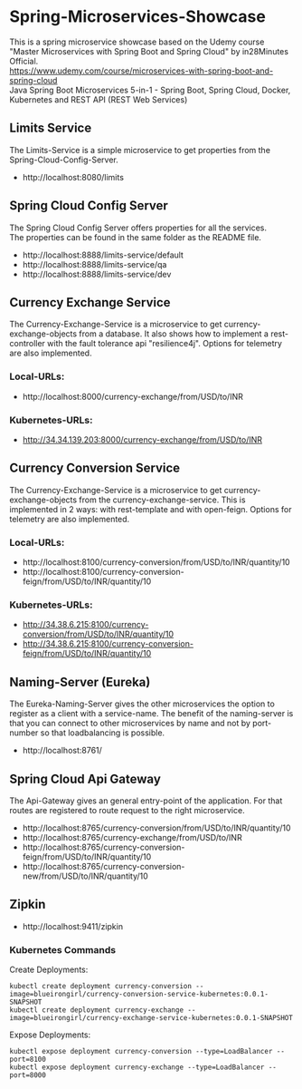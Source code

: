 # Spring-Microservices-Showcase
This is a spring microservice showcase based on the Udemy course "Master Microservices with Spring Boot and Spring Cloud" by in28Minutes Official.  
https://www.udemy.com/course/microservices-with-spring-boot-and-spring-cloud  
Java Spring Boot Microservices 5-in-1 - Spring Boot, Spring Cloud, Docker, Kubernetes and REST API (REST Web Services)

## Limits Service 
The Limits-Service is a simple microservice to get properties from the Spring-Cloud-Config-Server.
- http://localhost:8080/limits

## Spring Cloud Config Server 
The Spring Cloud Config Server offers properties for all the services.  
The properties can be found in the same folder as the README file.
- http://localhost:8888/limits-service/default
- http://localhost:8888/limits-service/qa
- http://localhost:8888/limits-service/dev

## Currency Exchange Service
The Currency-Exchange-Service is a microservice to get currency-exchange-objects from a database. 
It also shows how to implement a rest-controller with the fault tolerance api "resilience4j". 
Options for telemetry are also implemented. 
### Local-URLs:
- http://localhost:8000/currency-exchange/from/USD/to/INR
### Kubernetes-URLs:
- http://34.34.139.203:8000/currency-exchange/from/USD/to/INR

## Currency Conversion Service
The Currency-Exchange-Service is a microservice to get currency-exchange-objects from the currency-exchange-service.
This is implemented in 2 ways: with rest-template and with open-feign. 
Options for telemetry are also implemented.
### Local-URLs:
- http://localhost:8100/currency-conversion/from/USD/to/INR/quantity/10
- http://localhost:8100/currency-conversion-feign/from/USD/to/INR/quantity/10
### Kubernetes-URLs:
- http://34.38.6.215:8100/currency-conversion/from/USD/to/INR/quantity/10
- http://34.38.6.215:8100/currency-conversion-feign/from/USD/to/INR/quantity/10

## Naming-Server (Eureka)
The Eureka-Naming-Server gives the other microservices the option to register as a client with a service-name.
The benefit of the naming-server is that you can connect to other microservices by name and not by port-number so that loadbalancing is possible.
- http://localhost:8761/

## Spring Cloud Api Gateway
The Api-Gateway gives an general entry-point of the application. For that routes are registered to route request to the right microservice.
- http://localhost:8765/currency-conversion/from/USD/to/INR/quantity/10
- http://localhost:8765/currency-exchange/from/USD/to/INR
- http://localhost:8765/currency-conversion-feign/from/USD/to/INR/quantity/10
- http://localhost:8765/currency-conversion-new/from/USD/to/INR/quantity/10

## Zipkin
- http://localhost:9411/zipkin

### Kubernetes Commands
Create Deployments:
``` shell
kubectl create deployment currency-conversion --image=blueirongirl/currency-conversion-service-kubernetes:0.0.1-SNAPSHOT
kubectl create deployment currency-exchange --image=blueirongirl/currency-exchange-service-kubernetes:0.0.1-SNAPSHOT
```

Expose Deployments:
``` shell
kubectl expose deployment currency-conversion --type=LoadBalancer --port=8100
kubectl expose deployment currency-exchange --type=LoadBalancer --port=8000
```